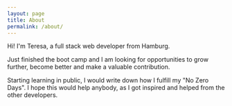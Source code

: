 ```yaml
---
layout: page
title: About
permalink: /about/
---
```


Hi! I'm Teresa, a full stack web developer from Hamburg.  

Just finished the boot camp and I am looking for opportunities to grow further, become better and make a valuable contribution. 

Starting learning in public, I would write down how I fulfill my "No Zero Days".  I hope this would help anybody, as I got inspired and helped from the other developers.

### 
